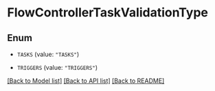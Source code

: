 # FlowControllerTaskValidationType

## Enum


* `TASKS` (value: `"TASKS"`)

* `TRIGGERS` (value: `"TRIGGERS"`)


[[Back to Model list]](../README.md#documentation-for-models) [[Back to API list]](../README.md#documentation-for-api-endpoints) [[Back to README]](../README.md)



